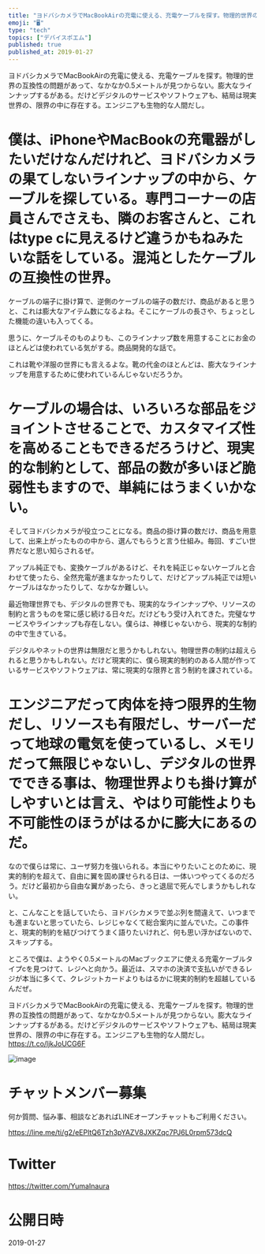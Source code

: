 ```yaml
---
title: "ヨドバシカメラでMacBookAirの充電に使える、充電ケーブルを探す。物理的世界の互換性の問題があって、なかなか0.5メートルが見つからな"
emoji: "🖥"
type: "tech"
topics: ["デバイスポエム"]
published: true
published_at: 2019-01-27
---
```


ヨドバシカメラでMacBookAirの充電に使える、充電ケーブルを探す。物理的世界の互換性の問題があって、なかなか0.5メートルが見つからない。膨大なラインナップするがある。だけどデジタルのサービスやソフトウェアも、結局は現実世界の、限界の中に存在する。エンジニアも生物的な人間だし。

# 僕は、iPhoneやMacBookの充電器がしたいだけなんだけれど、ヨドバシカメラの果てしないラインナップの中から、ケーブルを探している。専門コーナーの店員さんでさえも、隣のお客さんと、これはtype cに見えるけど違うかもねみたいな話をしている。混沌としたケーブルの互換性の世界。 

ケーブルの端子に掛け算で、逆側のケーブルの端子の数だけ、商品があると思うと、これは膨大なアイテム数になるよね。そこにケーブルの長さや、ちょっとした機能の違いも入ってくる。

思うに、ケーブルそのものよりも、このラインナップ数を用意することにお金のほとんどは使われている気がする。商品開発的な話で。

これは靴や洋服の世界にも言えるよな。靴の代金のほとんどは、膨大なラインナップを用意するために使われているんじゃないだろうか。

# ケーブルの場合は、いろいろな部品をジョイントさせることで、カスタマイズ性を高めることもできるだろうけど、現実的な制約として、部品の数が多いほど脆弱性もますので、単純にはうまくいかない。

そしてヨドバシカメラが役立つことになる。商品の掛け算の数だけ、商品を用意して、出来上がったものの中から、選んでもらうと言う仕組み。毎回、すごい世界だなと思い知らされるぜ。

アップル純正でも、変換ケーブルがあるけど、それを純正じゃないケーブルと合わせて使ったら、全然充電が進まなかったりして、だけどアップル純正では短いケーブルはなかったりして、なかなか難しい。

最近物理世界でも、デジタルの世界でも、現実的なラインナップや、リソースの制約と言うものを常に感じ続ける日々だ。だけどもう受け入れてきた。完璧なサービスやラインナップも存在しない。僕らは、神様じゃないから、現実的な制約の中で生きている。

デジタルやネットの世界は無限だと思うかもしれない。物理世界の制約は超えられると思うかもしれない。だけど現実的に、僕ら現実的制約のある人間が作っているサービスやソフトウェアは、常に現実的な限界と言う制約を課されている。

# エンジニアだって肉体を持つ限界的生物だし、リソースも有限だし、サーバーだって地球の電気を使っているし、メモリだって無限じゃないし、デジタルの世界でできる事は、物理世界よりも掛け算がしやすいとは言え、やはり可能性よりも不可能性のほうがはるかに膨大にあるのだ。

なので僕らは常に、ユーザ努力を強いられる。本当にやりたいことのために、現実的制約を超えて、自由に翼を固め課せられる日は、一体いつやってくるのだろう。だけど最初から自由な翼があったら、きっと退屈で死んでしまうかもしれない。

と、こんなことを話していたら、ヨドバシカメラで並ぶ列を間違えて、いつまでも進まないと思っていたら、レジじゃなくて総合案内に並んでいた。この事件と、現実的制約を結びつけてうまく語りたいけれど、何も思い浮かばないので、スキップする。

ところで僕は、ようやく0.5メートルのMacブックエアに使える充電ケーブルタイプcを見つけて、レジへと向かう。最近は、スマホの決済で支払いができるレジが本当に多くて、クレジットカードよりもはるかに現実的制約を超越しているんだぜ。

ヨドバシカメラでMacBookAirの充電に使える、充電ケーブルを探す。物理的世界の互換性の問題があって、なかなか0.5メートルが見つからない。膨大なラインナップするがある。だけどデジタルのサービスやソフトウェアも、結局は現実世界の、限界の中に存在する。エンジニアも生物的な人間だし。 https://t.co/ljkJoUCG6F

![image](https://user-images.githubusercontent.com/13635059/51802417-4a12f400-228d-11e9-8b0a-86a13f904f80.png)








<!-- Update From Qiita API -->

# チャットメンバー募集


何か質問、悩み事、相談などあればLINEオープンチャットもご利用ください。

https://line.me/ti/g2/eEPltQ6Tzh3pYAZV8JXKZqc7PJ6L0rpm573dcQ





# Twitter


https://twitter.com/YumaInaura


<!-- Update From Qiita API -->



# 公開日時

2019-01-27
